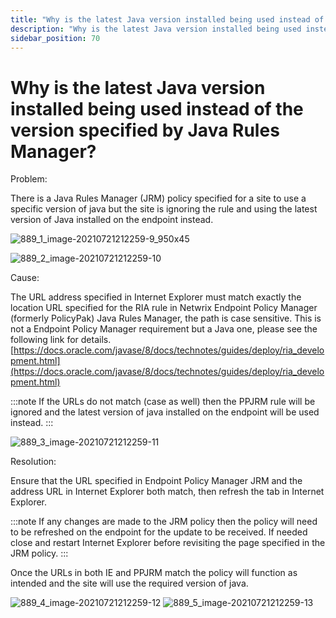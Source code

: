 ```yaml
---
title: "Why is the latest Java version installed being used instead of the version specified by Java Rules Manager?"
description: "Why is the latest Java version installed being used instead of the version specified by Java Rules Manager?"
sidebar_position: 70
---
```


# Why is the latest Java version installed being used instead of the version specified by Java Rules Manager?

Problem:

There is a Java Rules Manager (JRM) policy specified for a site to use a specific version of java
but the site is ignoring the rule and using the latest version of Java installed on the endpoint
instead.

![889_1_image-20210721212259-9_950x45](/images/endpointpolicymanager/troubleshooting/javaenterpriserules/889_1_image-20210721212259-9_950x45.webp)

![889_2_image-20210721212259-10](/images/endpointpolicymanager/troubleshooting/javaenterpriserules/889_2_image-20210721212259-10.webp)

Cause:

The URL address specified in Internet Explorer must match exactly the location URL specified for the
RIA rule in Netwrix Endpoint Policy Manager (formerly PolicyPak) Java Rules Manager, the path is
case sensitive. This is not a Endpoint Policy Manager requirement but a Java one, please see the
following link for details.
[https://docs.oracle.com/javase/8/docs/technotes/guides/deploy/ria_development.html](https://docs.oracle.com/javase/8/docs/technotes/guides/deploy/ria_development.html)

:::note
If the URLs do not match (case as well) then the PPJRM rule will be ignored and the latest
version of java installed on the endpoint will be used instead.
:::


![889_3_image-20210721212259-11](/images/endpointpolicymanager/troubleshooting/javaenterpriserules/889_3_image-20210721212259-11.webp)

Resolution:

Ensure that the URL specified in Endpoint Policy Manager JRM and the address URL in Internet
Explorer both match, then refresh the tab in Internet Explorer.

:::note
If any changes are made to the JRM policy then the policy will need to be refreshed on the
endpoint for the update to be received. If needed close and restart Internet Explorer before
revisiting the page specified in the JRM policy.
:::


Once the URLs in both IE and PPJRM match the policy will function as intended and the site will use
the required version of java.

![889_4_image-20210721212259-12](/images/endpointpolicymanager/troubleshooting/javaenterpriserules/889_4_image-20210721212259-12.webp)
![889_5_image-20210721212259-13](/images/endpointpolicymanager/troubleshooting/javaenterpriserules/889_5_image-20210721212259-13.webp)
